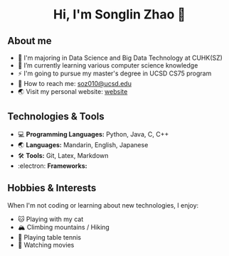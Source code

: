<h1 align="center">Hi, I'm Songlin Zhao 👋</h1>

## About me

- 📖 I'm majoring in Data Science and Big Data Technology at CUHK(SZ)
- 🔭 I’m currently learning various computer science knowledge
- ⚡ I'm going to pursue my master's degree in UCSD CS75 program
- 📧 How to reach me: soz010@ucsd.edu
- 🌏 Visit my personal website: [website](https://thiefcat.github.io/)

## Technologies & Tools

- 💻 **Programming Languages:** Python, Java, C, C++
- 🌏 **Languages:** Mandarin, English, Japanese
- 🛠 **Tools:** Git, Latex, Markdown
- :electron: **Frameworks:**

## Hobbies & Interests

When I'm not coding or learning about new technologies, I enjoy:

- 🐱 Playing with my cat
- 🏔 Climbing mountains / Hiking
- 🏓 Playing table tennis
- 🎥 Watching movies
